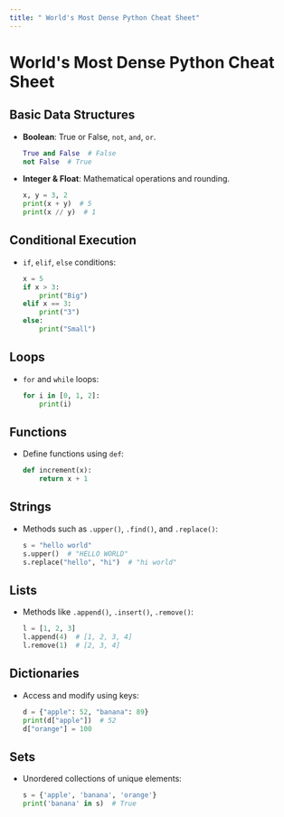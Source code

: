 ```yaml
---
title: " World's Most Dense Python Cheat Sheet"
---
```

# World's Most Dense Python Cheat Sheet

## Basic Data Structures
- **Boolean**: True or False, `not`, `and`, `or`.
  ```python
  True and False  # False
  not False  # True
  ```
- **Integer & Float**: Mathematical operations and rounding.
  ```python
  x, y = 3, 2
  print(x + y)  # 5
  print(x // y)  # 1
  ```

## Conditional Execution
- `if`, `elif`, `else` conditions:
  ```python
  x = 5
  if x > 3:
      print("Big")
  elif x == 3:
      print("3")
  else:
      print("Small")
  ```

## Loops
- `for` and `while` loops:
  ```python
  for i in [0, 1, 2]:
      print(i)
  ```

## Functions
- Define functions using `def`:
  ```python
  def increment(x):
      return x + 1
  ```

## Strings
- Methods such as `.upper()`, `.find()`, and `.replace()`:
  ```python
  s = "hello world"
  s.upper()  # "HELLO WORLD"
  s.replace("hello", "hi")  # "hi world"
  ```

## Lists
- Methods like `.append()`, `.insert()`, `.remove()`:
  ```python
  l = [1, 2, 3]
  l.append(4)  # [1, 2, 3, 4]
  l.remove(1)  # [2, 3, 4]
  ```

## Dictionaries
- Access and modify using keys:
  ```python
  d = {"apple": 52, "banana": 89}
  print(d["apple"])  # 52
  d["orange"] = 100
  ```

## Sets
- Unordered collections of unique elements:
  ```python
  s = {'apple', 'banana', 'orange'}
  print('banana' in s)  # True
  ```
